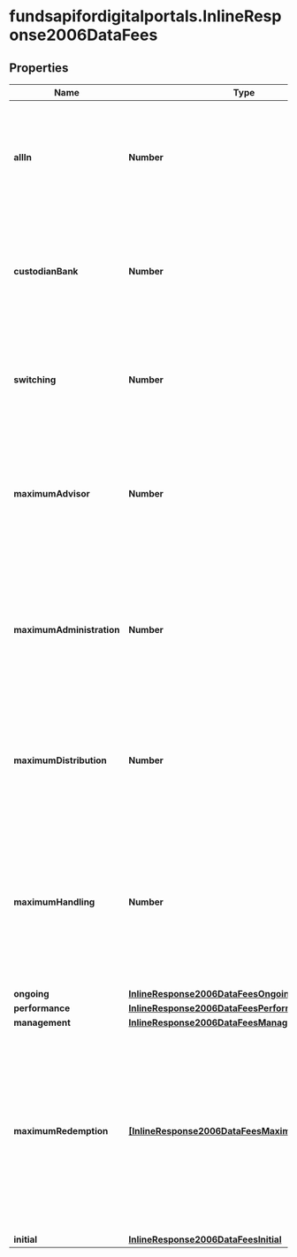 # fundsapifordigitalportals.InlineResponse2006DataFees

## Properties

Name | Type | Description | Notes
------------ | ------------- | ------------- | -------------
**allIn** | **Number** | All-in fee. It is a measure of the total costs associated with investing in the fund and includes managing and operating costs. | [optional] 
**custodianBank** | **Number** | Custodian bank fee. It is paid from the assets of the fund to the custodian bank (see attribute custodianBank) for holding the fund&#39;s assets. | [optional] 
**switching** | **Number** | Switching fee. It is paid for moving an investment from one fund to another within the same umbrella fund. | [optional] 
**maximumAdvisor** | **Number** | Maximum possible value of the advisor fee. It is paid from the assets of the investment fund to the fund company for advisory services. | [optional] 
**maximumAdministration** | **Number** | Maximum possible value of the administration fee. It is paid for running and administration of the fund excluding expenses for an advisor and/or a manager. | [optional] 
**maximumDistribution** | **Number** | Maximum possible value of the distribution fee. It s paid for distribution services provided by a distribution agent. | [optional] 
**maximumHandling** | **Number** | Maximum possible value of the handling fee. It is paid for handling services of a fund. This fee may include, but is not limited to, the administration fee, the management fee, and the distribution fee. | [optional] 
**ongoing** | [**InlineResponse2006DataFeesOngoing**](InlineResponse2006DataFeesOngoing.md) |  | [optional] 
**performance** | [**InlineResponse2006DataFeesPerformance**](InlineResponse2006DataFeesPerformance.md) |  | [optional] 
**management** | [**InlineResponse2006DataFeesManagement**](InlineResponse2006DataFeesManagement.md) |  | [optional] 
**maximumRedemption** | [**[InlineResponse2006DataFeesMaximumRedemption]**](InlineResponse2006DataFeesMaximumRedemption.md) | Maximum possible value of the redemption fee. It is a proportion of the redeemed investment amount paid once by the investor to the fund company when selling fund shares of the share class. Also called selling fee or exit charge. | [optional] 
**initial** | [**InlineResponse2006DataFeesInitial**](InlineResponse2006DataFeesInitial.md) |  | [optional] 


